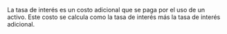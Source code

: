 La tasa de interés es un costo adicional que se paga por el uso de un activo. Este costo se calcula como la tasa de interés más la tasa de interés adicional.